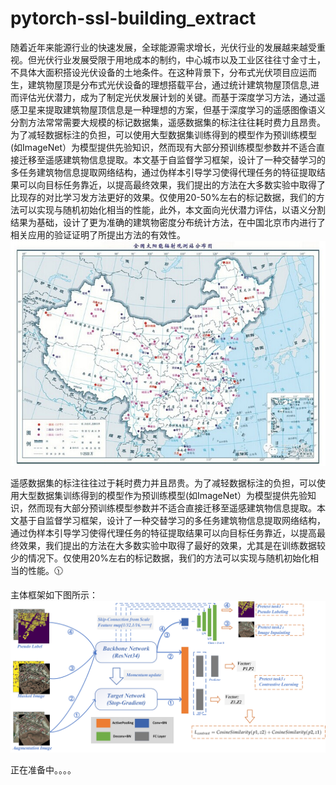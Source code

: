 # pytorch-ssl-building_extract
随着近年来能源行业的快速发展，全球能源需求增长，光伏行业的发展越来越受重视。但光伏行业发展受限于用地成本的制约，中心城市以及工业区往往寸金寸土，不具体大面积搭设光伏设备的土地条件。在这种背景下，分布式光伏项目应运而生，建筑物屋顶是分布式光伏设备的理想搭载平台，通过统计建筑物屋顶信息,进而评估光伏潜力，成为了制定光伏发展计划的关键。而基于深度学习方法，通过遥感卫星来提取建筑物屋顶信息是一种理想的方案，但基于深度学习的遥感图像语义分割方法常常需要大规模的标记数据集，遥感数据集的标注往往耗时费力且昂贵。为了减轻数据标注的负担，可以使用大型数据集训练得到的模型作为预训练模型(如ImageNet）为模型提供先验知识，然而现有大部分预训练模型参数并不适合直接迁移至遥感建筑物信息提取。本文基于自监督学习框架，设计了一种交替学习的多任务建筑物信息提取网络结构，通过伪样本引导学习使得代理任务的特征提取结果可以向目标任务靠近，以提高最终效果，我们提出的方法在大多数实验中取得了比现存的对比学习发方法更好的效果。仅使用20-50%左右的标记数据，我们的方法可以实现与随机初始化相当的性能，此外，本文面向光伏潜力评估，以语义分割结果为基础，设计了更为准确的建筑物密度分布统计方法，在中国北京市内进行了相关应用的验证证明了所提出方法的有效性。
 <img src="img/1.jpg" />
 
遥感数据集的标注往往过于耗时费力并且昂贵。为了减轻数据标注的负担，可以使用大型数据集训练得到的模型作为预训练模型(如ImageNet）为模型提供先验知识，然而现有大部分预训练模型参数并不适合直接迁移至遥感建筑物信息提取。本文基于自监督学习框架，设计了一种交替学习的多任务建筑物信息提取网络结构，通过伪样本引导学习使得代理任务的特征提取结果可以向目标任务靠近，以提高最终效果，我们提出的方法在大多数实验中取得了最好的效果，尤其是在训练数据较少的情况下。仅使用20%左右的标记数据，我们的方法可以实现与随机初始化相当的性能。:clock1130:
 
 
 主体框架如下图所示：
 <img src="img/Main.png" />
    


正在准备中。。。。
